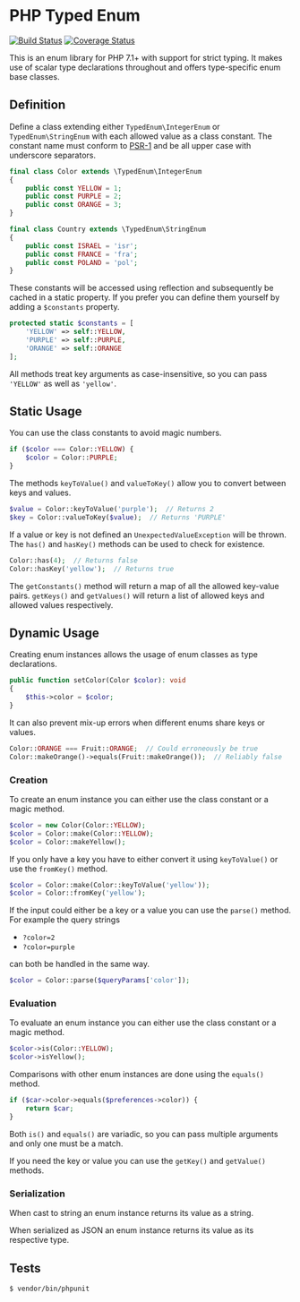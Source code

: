 # PHP Typed Enum

[![Build Status](https://travis-ci.org/sebermann/php-typed-enum.svg?branch=master)](https://travis-ci.org/sebermann/php-typed-enum)
[![Coverage Status](https://coveralls.io/repos/github/sebermann/php-typed-enum/badge.svg?branch=master)](https://coveralls.io/github/sebermann/php-typed-enum?branch=master)

This is an enum library for PHP 7.1+ with support for strict typing. It makes use
of scalar type declarations throughout and offers type-specific enum base classes.

## Definition

Define a class extending either `TypedEnum\IntegerEnum` or `TypedEnum\StringEnum`
with each allowed value as a class constant. The constant name must conform to
[PSR-1](https://github.com/php-fig/fig-standards/blob/master/accepted/PSR-1-basic-coding-standard.md)
and be all upper case with underscore separators.

```php
final class Color extends \TypedEnum\IntegerEnum
{
    public const YELLOW = 1;
    public const PURPLE = 2;
    public const ORANGE = 3;
}
```

```php
final class Country extends \TypedEnum\StringEnum
{
    public const ISRAEL = 'isr';
    public const FRANCE = 'fra';
    public const POLAND = 'pol';
}
```

These constants will be accessed using reflection and subsequently be cached in a
static property. If you prefer you can define them yourself by adding a `$constants`
property.

```php
protected static $constants = [
    'YELLOW' => self::YELLOW,
    'PURPLE' => self::PURPLE,
    'ORANGE' => self::ORANGE
];
```

All methods treat key arguments as case-insensitive, so you can pass `'YELLOW'`
as well as `'yellow'`.

## Static Usage

You can use the class constants to avoid magic numbers.

```php
if ($color === Color::YELLOW) {
    $color = Color::PURPLE;
}
```

The methods `keyToValue()` and `valueToKey()` allow you to convert between keys
and values.

```php
$value = Color::keyToValue('purple');  // Returns 2
$key = Color::valueToKey($value);  // Returns 'PURPLE'
```

If a value or key is not defined an `UnexpectedValueException` will be thrown.
The `has()` and `hasKey()` methods can be used to check for existence.

```php
Color::has(4);  // Returns false
Color::hasKey('yellow');  // Returns true
```

The `getConstants()` method will return a map of all the allowed key-value pairs.
`getKeys()` and `getValues()` will return a list of allowed keys and allowed values
respectively.

## Dynamic Usage

Creating enum instances allows the usage of enum classes as type declarations.

```php
public function setColor(Color $color): void
{
    $this->color = $color;
}
```

It can also prevent mix-up errors when different enums share keys or values.

```php
Color::ORANGE === Fruit::ORANGE;  // Could erroneously be true
Color::makeOrange()->equals(Fruit::makeOrange());  // Reliably false
```

### Creation

To create an enum instance you can either use the class constant or a magic method.

```php
$color = new Color(Color::YELLOW);
$color = Color::make(Color::YELLOW);
$color = Color::makeYellow();
```

If you only have a key you have to either convert it using `keyToValue()` or use
the `fromKey()` method.

```php
$color = Color::make(Color::keyToValue('yellow'));
$color = Color::fromKey('yellow');
```

If the input could either be a key or a value you can use the `parse()` method.
For example the query strings

* `?color=2`
* `?color=purple`

can both be handled in the same way.

```php
$color = Color::parse($queryParams['color']);
```

### Evaluation

To evaluate an enum instance you can either use the class constant or a magic method.

```php
$color->is(Color::YELLOW);
$color->isYellow();
```

Comparisons with other enum instances are done using the `equals()` method.

```php
if ($car->color->equals($preferences->color)) {
    return $car;
}
```

Both `is()` and `equals()` are variadic, so you can pass multiple arguments and
only one must be a match.

If you need the key or value you can use the `getKey()` and `getValue()` methods.

### Serialization

When cast to string an enum instance returns its value as a string.

When serialized as JSON an enum instance returns its value as its respective type.

## Tests

```
$ vendor/bin/phpunit
```

